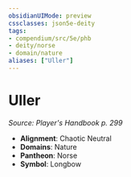```yaml
---
obsidianUIMode: preview
cssclasses: json5e-deity
tags:
- compendium/src/5e/phb
- deity/norse
- domain/nature
aliases: ["Uller"]
---
```

# Uller
*Source: Player's Handbook p. 299* 

- **Alignment**: Chaotic Neutral
- **Domains**: Nature
- **Pantheon**: Norse
- **Symbol**: Longbow